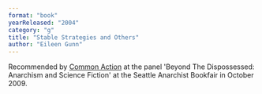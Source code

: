 ```yaml
---
format: "book"
yearReleased: "2004"
category: "g"
title: "Stable Strategies and Others"
author: "Eileen Gunn"
---
```

Recommended by <a href="http://nwsfsnews.blogspot.com/2009/10/i-wanna-read-sf-anarchy.html"> Common Action</a> at the panel 'Beyond The Dispossessed: Anarchism and Science  Fiction' at the Seattle Anarchist Bookfair in October 2009.
 
 